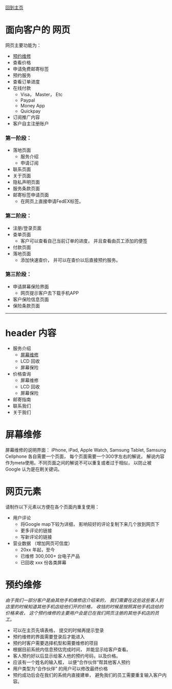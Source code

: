 [回到主页](../README.MD)

# 面向客户的 网页

网页主要功能为：
-   [预约维修](#预约维修)
-   查看价格
-   申请免费邮寄标签
-   预约服务
-   查看订单进度
-   在线付款
    -   Visa， Master， Etc
    -   Paypal
    -   Money App
    -   Quickpay
-   订阅推广内容
-   客户自主注册账户

### 第一阶段：
-   落地页面
    -   服务介绍
    -   申请订阅
-   联系页面
-   关于页面
-   隐私声明页面
-   服务条款页面
-   邮寄标签申请页面
    -   在网页上直接申请FedEX标签。

### 第二阶段：
-   注册/登录页面
-   查单页面
    -   客户可以查看自己当前订单的进度， 并且查看由员工添加的便签
-   付款页面
-   落地页面
    -   添加快速查价， 并可以在查价以后直接预约服务。

### 第三阶段：
-   申请屏幕保险界面
    -   网页提示客户去下载手机APP
-   客户保险信息页面
-   保险条款页面


---------------------------

# header 内容
-   服务介绍
    -   [屏幕维修](#屏幕维修)
    -   LCD 回收
    -   屏幕保险
-   价格查询
    -   屏幕维修
    -   LCD 回收
    -   屏幕保险
-   邮寄指南
-   联系我们
-   关于我们

# 屏幕维修

屏幕维修的说明界面：
iPhone, iPad, Apple Watch, Samsung Tablet, Samsung Cellphone 各自需要一个页面， 每个页面需要一个300字左右的解说， 解说内容作为meta使用。不同页面之间的解说不可以重复或者过于相似， 以防止被 Google 认为是在刷关键词。


# 网页元素

请制作以下元素以方便在各个页面内重复使用：

-   用户评论
    -   将Google map下较为详细， 影响较好的评论复制下来几个放到网页下
    -   更多评论的链接
    -   写新评论的链接
-   营业数据 （增加网页可信度）
    -   20xx 年起，至今
    -   已维修 300,000+ 台电子产品
    -   已回收 xxx 份各类屏幕

# 预约维修

*由于我们一部分客户是由其他手机维修店介绍来的， 我们需要在这些这些客人到店里的时候知道其他手机店给他们开的价格， 收钱的时候是按照其他手机店给的价格来收， 这个预约维修的主要用户会是已在我们网页注册的其他手机店的员工。*

-   可以在主页先填表格， 提交的时候再提示登录
-   预约维修的界面需要登录后才能进入
-   预约时客户需要选择机型和需要维修的项目
-   根据目前系统内信息预估完成时间， 并能显示给客户查看。
-   客人预约好以后显示给客人他的预约号码，以及价格。
-   应该有一个姓名的输入框， 以便“合作伙伴”帮其他客人预约
-   用户类型为“合作伙伴” 的用户可以修改最终价格
-   预约成功后会在我们的系统内直接建单， 避免我们的员工需要重复输入客户内容。